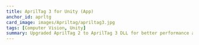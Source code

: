 ```yaml
---
title: AprilTag 3 for Unity (App)
anchor_id: aprltg
card_image: images/Apriltag/apriltag3.jpg
tags: [Computer Vision, Unity]
summary: Upgraded AprilTag 2 to AprilTag 3 DLL for better performance and threading.
---
```


